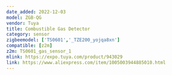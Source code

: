 ```yaml
---
date_added: 2022-12-03
model: ZGB-QG
vendor: Tuya
title: Combustible Gas Detector
category: sensor
zigbeemodel: ['TS0601','_TZE200_yojqa8xn']
compatible: [z2m]
z2m: TS0601_gas_sensor_1
mlink: https://expo.tuya.com/product/943029
link: https://www.aliexpress.com/item/1005003944885010.html
---
```


